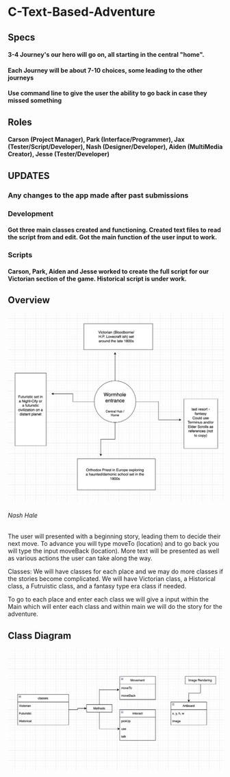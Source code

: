 # C-Text-Based-Adventure

## Specs

#### 3-4 Journey's our hero will go on, all starting in the central "home". 

#### Each Journey will be about 7-10 choices, some leading to the other journeys

#### Use command line to give the user the ability to go back in case they missed something

## Roles
#### Carson (Project Manager), Park (Interface/Programmer), Jax (Tester/Script/Developer), Nash (Designer/Developer), Aiden (MultiMedia Creator), Jesse (Tester/Developer)

## UPDATES
### Any changes to the app made after past submissions
### Development
#### Got three main classes created and functioning. Created text files to read the script from and edit. Got the main function of the user input to work.
### Scripts
#### Carson, Park, Aiden and Jesse worked to create the full script for our Victorian section of the game. Historical script is under work.

## Overview

![overview](https://github.com/DaCandyCorn/C-Text-Based-Adventure/blob/main/images/overview1stDraft.png)

###### Nash Hale

The user will presented with a beginning story, leading them to decide their next move. To advance you will type moveTo (location) and to go back you will type the input moveBack (location). More text will be presented as well as various actions the user can take along the way.

Classes: We will have classes for each place and we may do more classes if the stories become complicated. We will have Victorian class, a Historical class, a Futruistic class, and a fantasy type era class if needed. 

To go to each place and enter each class we will give a input within the Main which will enter each class and within main we will do the story for the adventure. 

## Class Diagram

![classDiagram](https://github.com/DaCandyCorn/C-Text-Based-Adventure/blob/main/images/classDiagramUpdated.png)
 
